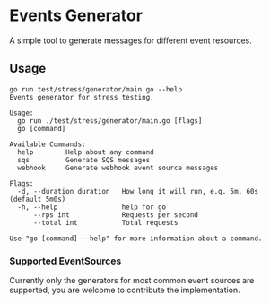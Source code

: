 # Events Generator

A simple tool to generate messages for different event resources.

## Usage

```shell
go run test/stress/generator/main.go --help
Events generator for stress testing.

Usage:
  go run ./test/stress/generator/main.go [flags]
  go [command]

Available Commands:
  help        Help about any command
  sqs         Generate SQS messages
  webhook     Generate webhook event source messages

Flags:
  -d, --duration duration   How long it will run, e.g. 5m, 60s (default 5m0s)
  -h, --help                help for go
      --rps int             Requests per second
      --total int           Total requests

Use "go [command] --help" for more information about a command.

```

### Supported EventSources

Currently only the generators for most common event sources are supported, you
are welcome to contribute the implementation.
